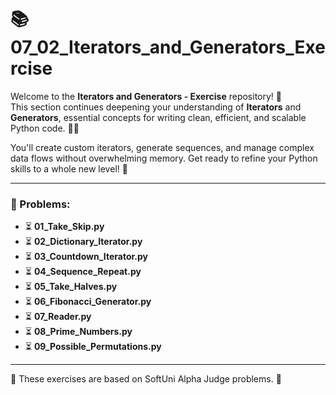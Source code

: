 # 📚 07_02_Iterators_and_Generators_Exercise

Welcome to the **Iterators and Generators - Exercise** repository! 🎉  
This section continues deepening your understanding of **Iterators** and **Generators**, essential concepts for writing
clean, efficient, and scalable Python code. 🐍✨

You'll create custom iterators, generate sequences, and manage complex data flows without overwhelming memory. Get ready
to refine your Python skills to a whole new level! 🚀

---

### 📜 Problems:

- ⏳ **01_Take_Skip.py**
- ⏳ **02_Dictionary_Iterator.py**
- ⏳ **03_Countdown_Iterator.py**
- ⏳ **04_Sequence_Repeat.py**
- ⏳ **05_Take_Halves.py**
- ⏳ **06_Fibonacci_Generator.py**
- ⏳ **07_Reader.py**
- ⏳ **08_Prime_Numbers.py**
- ⏳ **09_Possible_Permutations.py**

---

🚀 These exercises are based on SoftUni Alpha Judge problems. 👋
